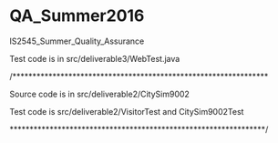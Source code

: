 # QA_Summer2016
IS2545_Summer_Quality_Assurance

Test code is in src/deliverable3/WebTest.java

/****************************************************************

Source code is in src/deliverable2/CitySim9002


Test code is src/deliverable2/VisitorTest and CitySim9002Test

****************************************************************/



